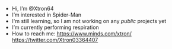 - Hi, I’m @Xtron64
- I’m interested in Spider-Man
- I'm still learning, so I am not working on any *public* projects yet
- I’m currently performing respiration
- How to reach me:
https://www.minds.com/xtron/
https://twitter.com/Xtron03364407

<!---
Xtron64/Xtron64 is a ✨ special ✨ repository because its `README.md` (this file) appears on your GitHub profile.
You can click the Preview link to take a look at your changes.
--->
